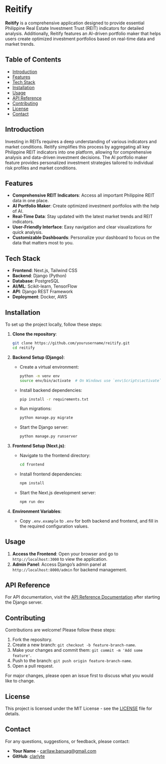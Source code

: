 # Reitify

**Reitify** is a comprehensive application designed to provide essential Philippine Real Estate Investment Trust (REIT) indicators for detailed analysis. Additionally, Reitify features an AI-driven portfolio maker that helps users create optimized investment portfolios based on real-time data and market trends.

## Table of Contents

- [Introduction](#introduction)
- [Features](#features)
- [Tech Stack](#tech-stack)
- [Installation](#installation)
- [Usage](#usage)
- [API Reference](#api-reference)
- [Contributing](#contributing)
- [License](#license)
- [Contact](#contact)

## Introduction

Investing in REITs requires a deep understanding of various indicators and market conditions. Reitify simplifies this process by aggregating all key Philippine REIT indicators into one platform, allowing for comprehensive analysis and data-driven investment decisions. The AI portfolio maker feature provides personalized investment strategies tailored to individual risk profiles and market conditions.

## Features

- **Comprehensive REIT Indicators**: Access all important Philippine REIT data in one place.
- **AI Portfolio Maker**: Create optimized investment portfolios with the help of AI.
- **Real-Time Data**: Stay updated with the latest market trends and REIT indicators.
- **User-Friendly Interface**: Easy navigation and clear visualizations for quick analysis.
- **Customizable Dashboards**: Personalize your dashboard to focus on the data that matters most to you.

## Tech Stack

- **Frontend**: Next.js, Tailwind CSS
- **Backend**: Django (Python)
- **Database**: PostgreSQL
- **AI/ML**: Scikit-learn, TensorFlow
- **API**: Django REST Framework
- **Deployment**: Docker, AWS

## Installation

To set up the project locally, follow these steps:

1. **Clone the repository**:

    ```bash
    git clone https://github.com/yourusername/reitify.git
    cd reitify
    ```

2. **Backend Setup (Django)**:

    - Create a virtual environment:

      ```bash
      python -m venv env
      source env/bin/activate  # On Windows use `env\Scripts\activate`
      ```

    - Install backend dependencies:

      ```bash
      pip install -r requirements.txt
      ```

    - Run migrations:

      ```bash
      python manage.py migrate
      ```

    - Start the Django server:

      ```bash
      python manage.py runserver
      ```

3. **Frontend Setup (Next.js)**:

    - Navigate to the frontend directory:

      ```bash
      cd frontend
      ```

    - Install frontend dependencies:

      ```bash
      npm install
      ```

    - Start the Next.js development server:

      ```bash
      npm run dev
      ```

4. **Environment Variables**:

    - Copy `.env.example` to `.env` for both backend and frontend, and fill in the required configuration values.

## Usage

1. **Access the Frontend**: Open your browser and go to `http://localhost:3000` to view the application.
2. **Admin Panel**: Access Django’s admin panel at `http://localhost:8000/admin` for backend management.

## API Reference

For API documentation, visit the [API Reference Documentation](http://localhost:8000/api/docs) after starting the Django server.

## Contributing

Contributions are welcome! Please follow these steps:

1. Fork the repository.
2. Create a new branch: `git checkout -b feature-branch-name`.
3. Make your changes and commit them: `git commit -m 'Add some feature'`.
4. Push to the branch: `git push origin feature-branch-name`.
5. Open a pull request.

For major changes, please open an issue first to discuss what you would like to change.

## License

This project is licensed under the MIT License - see the [LICENSE](LICENSE) file for details.

## Contact

For any questions, suggestions, or feedback, please contact:

- **Your Name** - [carllaw.banuag@gmail.com](mailto:carllaw.banuag@gmail.com)
- **GitHub**: [clarlyte](https://github.com/clarlyte)

